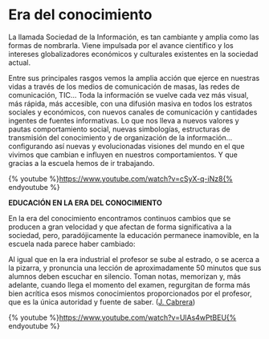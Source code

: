 # Era del conocimiento

La llamada Sociedad de la Información, es tan cambiante y amplia como las formas de nombrarla. Viene impulsada por el avance científico y los intereses globalizadores económicos y culturales existentes en la sociedad actual.

Entre sus principales rasgos vemos la amplia acción que ejerce en nuestras vidas a través de los medios de comunicación de masas, las redes de comunicación, TIC… Toda la información se vuelve cada vez más visual, más rápida, más accesible, con una difusión masiva en todos los estratos sociales y económicos, con nuevos canales de comunicación y cantidades ingentes de fuentes informativas. Lo que nos lleva a nuevos valores y pautas comportamiento social, nuevas simbologías, estructuras de transmisión del conocimiento y de organización de la información... configurando así nuevas y evolucionadas visiones del mundo en el que vivimos que cambian e influyen en nuestros comportamientos. Y que gracias a la escuela hemos de ir trabajando.

{% youtube %}https://www.youtube.com/watch?v=cSyX-q-iNz8{% endyoutube %}

**EDUCACIÓN EN LA ERA DEL CONOCIMIENTO**

En la era del conocimiento encontramos continuos cambios que se producen a gran velocidad y que afectan de forma significativa a la sociedad, pero, paradójicamente la educación permanece inamovible, en la escuela nada parece haber cambiado:

Al igual que en la era industrial el profesor se sube al estrado, o se acerca a la pizarra, y pronuncia una lección de aproximadamente 50 minutos que sus alumnos deben escuchar en silencio. Toman notas, memorizan y, más adelante, cuando llega el momento del examen, regurgitan de forma más bien acrítica esos mismos conocimientos proporcionados por el profesor, que es la única autoridad y fuente de saber. ([J. Cabrera](http://blog.cabreramc.com/))

{% youtube %}https://www.youtube.com/watch?v=UlAs4wPtBEU{% endyoutube %}

